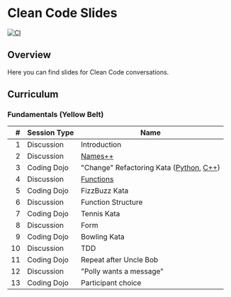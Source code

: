 # Clean Code Slides

[![CI](https://github.com/Coding-Cuddles/slides/actions/workflows/main.yml/badge.svg)](https://github.com/Coding-Cuddles/slides/actions/workflows/main.yml)

## Overview

Here you can find slides for Clean Code conversations.

## Curriculum
### Fundamentals (Yellow Belt)

|  # | Session Type | Name |
| --: | --- | --- |
|  1 | Discussion   | Introduction |
|  2 | Discussion   | [Names++](fundamentals/02-names.md) |
|  3 | Coding Dojo  | "Change" Refactoring Kata ([Python][change-python], [C++][change-cpp]) |
|  4 | Discussion   | [Functions](fundamentals/04-functions.md) |
|  5 | Coding Dojo  | FizzBuzz Kata |
|  6 | Discussion   | Function Structure |
|  7 | Coding Dojo  | Tennis Kata |
|  8 | Discussion   | Form |
|  9 | Coding Dojo  | Bowling Kata |
| 10 | Discussion   | TDD |
| 11 | Coding Dojo  | Repeat after Uncle Bob |
| 12 | Discussion   | "Polly wants a message" |
| 13 | Coding Dojo  | Participant choice |

[change-python]: https://github.com/Coding-Cuddles/change-refactoring-python-kata
[change-cpp]: https://github.com/Coding-Cuddles/change-refactoring-cpp-kata
